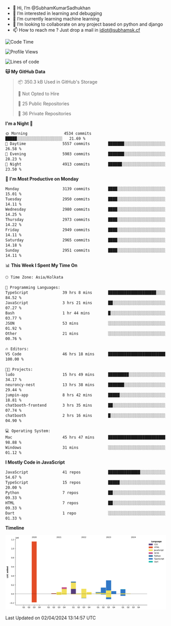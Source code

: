 - 👋 Hi, I’m @SubhamKumarSadhukhan
- 👀 I’m interested in learning and debugging
- 🌱 I’m currently learning machine learning
- 💞️ I’m looking to collaborate on any project based on python and django
- 📫 How to reach me ?
      Just drop a mail in idiot@subhamsk.cf

<!---
SubhamKumarSadhukhan/SubhamKumarSadhukhan is a ✨ special ✨ repository because its `README.md` (this file) appears on your GitHub profile.
You can click the Preview link to take a look at your changes.
--->


<!--START_SECTION:waka-->
![Code Time](http://img.shields.io/badge/Code%20Time-2%2C078%20hrs%2051%20mins-blue)

![Profile Views](http://img.shields.io/badge/Profile%20Views-0-blue)

![Lines of code](https://img.shields.io/badge/From%20Hello%20World%20I%27ve%20Written-2.4%20million%20lines%20of%20code-blue)

**🐱 My GitHub Data** 

> 📦 350.3 kB Used in GitHub's Storage 
 > 
> 🚫 Not Opted to Hire
 > 
> 📜 25 Public Repositories 
 > 
> 🔑 36 Private Repositories 
 > 
**I'm a Night 🦉** 

```text
🌞 Morning                4534 commits        █████░░░░░░░░░░░░░░░░░░░░   21.69 % 
🌆 Daytime                5557 commits        ███████░░░░░░░░░░░░░░░░░░   26.58 % 
🌃 Evening                5903 commits        ███████░░░░░░░░░░░░░░░░░░   28.23 % 
🌙 Night                  4913 commits        ██████░░░░░░░░░░░░░░░░░░░   23.50 % 
```
📅 **I'm Most Productive on Monday** 

```text
Monday                   3139 commits        ████░░░░░░░░░░░░░░░░░░░░░   15.01 % 
Tuesday                  2950 commits        ████░░░░░░░░░░░░░░░░░░░░░   14.11 % 
Wednesday                2980 commits        ████░░░░░░░░░░░░░░░░░░░░░   14.25 % 
Thursday                 2973 commits        ████░░░░░░░░░░░░░░░░░░░░░   14.22 % 
Friday                   2949 commits        ████░░░░░░░░░░░░░░░░░░░░░   14.11 % 
Saturday                 2965 commits        ████░░░░░░░░░░░░░░░░░░░░░   14.18 % 
Sunday                   2951 commits        ████░░░░░░░░░░░░░░░░░░░░░   14.11 % 
```


📊 **This Week I Spent My Time On** 

```text
🕑︎ Time Zone: Asia/Kolkata

💬 Programming Languages: 
TypeScript               39 hrs 8 mins       █████████████████████░░░░   84.52 % 
JavaScript               3 hrs 21 mins       ██░░░░░░░░░░░░░░░░░░░░░░░   07.27 % 
Bash                     1 hr 44 mins        █░░░░░░░░░░░░░░░░░░░░░░░░   03.77 % 
JSON                     53 mins             ░░░░░░░░░░░░░░░░░░░░░░░░░   01.92 % 
Other                    21 mins             ░░░░░░░░░░░░░░░░░░░░░░░░░   00.76 % 

🔥 Editors: 
VS Code                  46 hrs 18 mins      █████████████████████████   100.00 % 

🐱‍💻 Projects: 
ludo                     15 hrs 49 mins      █████████░░░░░░░░░░░░░░░░   34.17 % 
neuroncy-nest            13 hrs 38 mins      ███████░░░░░░░░░░░░░░░░░░   29.44 % 
jumpin-app               8 hrs 42 mins       █████░░░░░░░░░░░░░░░░░░░░   18.81 % 
chatbooth-frontend       3 hrs 35 mins       ██░░░░░░░░░░░░░░░░░░░░░░░   07.74 % 
chatbooth                2 hrs 16 mins       █░░░░░░░░░░░░░░░░░░░░░░░░   04.90 % 

💻 Operating System: 
Mac                      45 hrs 47 mins      █████████████████████████   98.88 % 
Windows                  31 mins             ░░░░░░░░░░░░░░░░░░░░░░░░░   01.12 % 
```

**I Mostly Code in JavaScript** 

```text
JavaScript               41 repos            ██████████████░░░░░░░░░░░   54.67 % 
TypeScript               15 repos            █████░░░░░░░░░░░░░░░░░░░░   20.00 % 
Python                   7 repos             ██░░░░░░░░░░░░░░░░░░░░░░░   09.33 % 
HTML                     7 repos             ██░░░░░░░░░░░░░░░░░░░░░░░   09.33 % 
Dart                     1 repo              ░░░░░░░░░░░░░░░░░░░░░░░░░   01.33 % 
```



**Timeline**

![Lines of Code chart](https://raw.githubusercontent.com/SubhamKumarSadhukhan/SubhamKumarSadhukhan/main/assets/bar_graph.png)


 Last Updated on 02/04/2024 13:14:57 UTC
<!--END_SECTION:waka-->

